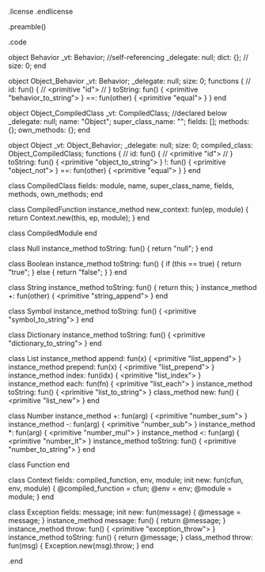 .license
.endlicense

.preamble()

.code

  object Behavior
    _vt: Behavior; //self-referencing
    _delegate: null;
    dict: {};
//    size: 0;
  end

  object Object_Behavior
    _vt: Behavior;
    _delegate: null;
    size: 0;
    functions {
       // id: fun() {
       //   <primitive "id">
       // }
       toString: fun() {
         <primitive "behavior_to_string">
       }
       ==: fun(other) {
         <primitive "equal">
       }
    }
  end

  object Object_CompiledClass
    _vt: CompiledClass; //declared below
    _delegate: null;
    name: "Object";
    super_class_name: "";
    fields: [];
    methods: {};
    own_methods: {};
  end

  object Object
    _vt: Object_Behavior;
    _delegate: null;
    size: 0;
    compiled_class: Object_CompiledClass;
    functions {
       // id: fun() {
       //   <primitive "id">
       // }
       toString: fun() {
         <primitive "object_to_string">
       }
       !: fun() {
         <primitive "object_not">
       }
       ==: fun(other) {
         <primitive "equal">
       }
    }
  end

  class CompiledClass
    fields: module, name, super_class_name,
            fields, methods, own_methods;
  end

  class CompiledFunction
    instance_method new_context: fun(ep, module) {
      return Context.new(this, ep, module);
    }
  end

  class CompiledModule
  end

  class Null
  instance_method toString: fun() {
    return "null";
  }
  end

  class Boolean
  instance_method toString: fun() {
    if (this == true) {
      return "true";
    } else {
      return "false";
    }
  }
  end

  class String
  instance_method toString: fun() {
    return this;
  }
  instance_method +: fun(other) {
    <primitive "string_append">
  }
  end

  class Symbol
  instance_method toString: fun() {
    <primitive "symbol_to_string">
  }
  end

  class Dictionary
  instance_method toString: fun() {
    <primitive "dictionary_to_string">
  }
  end

  class List
  instance_method append: fun(x) {
    <primitive "list_append">
  }
  instance_method prepend: fun(x) {
    <primitive "list_prepend">
  }
  instance_method index: fun(idx) {
    <primitive "list_index">
  }
  instance_method each: fun(fn) {
    <primitive "list_each">
  }
  instance_method toString: fun() {
    <primitive "list_to_string">
  }
  class_method new: fun() {
    <primitive "list_new">
  }
  end

  class Number
    instance_method +: fun(arg) {
      <primitive "number_sum">
    }
    instance_method -: fun(arg) {
      <primitive "number_sub">
    }
    instance_method *: fun(arg) {
      <primitive "number_mul">
    }
    instance_method <: fun(arg) {
      <primitive "number_lt">
    }
    instance_method toString: fun() {
      <primitive "number_to_string">
    }
  end


  class Function
  end

  class Context
  fields: compiled_function, env, module;
  init new: fun(cfun, env, module) {
    @compiled_function = cfun;
    @env = env;
    @module = module;
  }
  end

class Exception
  fields: message;
  init new: fun(message) {
    @message = message;
  }
  instance_method message: fun() {
    return @message;
  }
  instance_method throw: fun() {
    <primitive "exception_throw">
  }
  instance_method toString: fun() {
    return @message;
  }
  class_method throw: fun(msg) {
    Exception.new(msg).throw;
  }
end

.end
